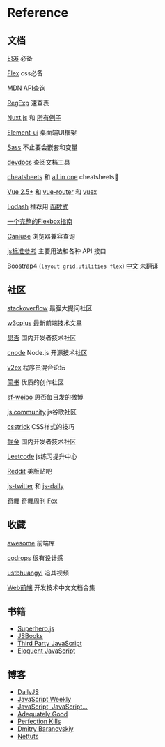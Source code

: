 
# Reference
## 文档 <Badge text="0.10.1+" type="stable"/>

[ES6](http://es6.ruanyifeng.com/) 必备  

[Flex](http://www.ruanyifeng.com/blog/2015/07/flex-grammar.html) css必备

[MDN](https://developer.mozilla.org) API查询

[RegExp](https://www.jb51.net/shouce/jquery1.82/regexp.html) 速查表

[Nuxt.js](https://nuxtjs.org/)  和 [所有例子](https://github.com/nuxt/nuxt.js/tree/dev/examples)

[Element-ui](http://element.eleme.io/#/zh-CN) 桌面端UI框架

[Sass](https://sass-guidelin.es/zh/) 不止要会嵌套和变量

[devdocs](http://devdocs.io/) 查阅文档工具

[cheatsheets](https://devhints.io/) 和 [all in one](https://medium.freecodecamp.org/modern-frontend-hacking-cheatsheets-df9c2566c72a) cheatsheets 

[Vue 2.5+](https://cn.vuejs.org/index.html) 和 [vue-router](https://router.vuejs.org/) 和 [vuex](https://vuex.vuejs.org/)

[Lodash](https://lodash.com/) 推荐用 [函数式](https://github.com/lodash/lodash/wiki/FP-Guide) 

[一个完整的Flexbox指南](https://www.w3cplus.com/css3/a-guide-to-flexbox-new.html)

[Caniuse](https://caniuse.com/) 浏览器兼容查询

[js标准参考](http://javascript.ruanyifeng.com/) 主要用法和各种 API 接口

[Boostrap4](https://getbootstrap.com/) (`layout grid,utilities flex`) [中文](https://v4.bootcss.com/) 未翻译


## 社区 <Badge text="0.10.1+" type="error"/>
[stackoverflow](https://stackoverflow.com/) 最强大提问社区

[w3cplus](https://www.w3cplus.com/) 最新前端技术文章

[思否](https://segmentfault.com/) 国内开发者技术社区

[cnode](https://cnodejs.org/) Node.js 开源技术社区

[v2ex](https://www.v2ex.com/) 程序员混合论坛

[简书](https://www.jianshu.com/) 优质的创作社区

[sf-weibo](https://www.weibo.com/segmentfault?profile_ftype=1&is_all=1#_0) 思否每日发的微博

[js community](https://plus.google.com/communities/100875929141897651837) js谷歌社区

[csstrick](https://css-tricks.com/) CSS样式的技巧

[掘金](https://juejin.im/) 国内开发者技术社区

[Leetcode](https://leetcode.com/) js练习提升中心

[Reddit](https://www.reddit.com) 美版贴吧

[js-twitter](https://twitter.com/JavaScript) 和 [js-daily](https://twitter.com/JavaScriptDaily)

[奇舞](https://weekly.75team.com/) 奇舞周刊 [Fex](http://fex.baidu.com/)

## 收藏

[awesome](https://www.awesomes.cn/) 前端库

[codrops](https://tympanus.net/) 很有设计感

[ustbhuangyi](https://www.imooc.com/t/3017249) 追其视频

[Web前端](https://docschina.org/) 开发技术中文文档合集

## 书籍

  - [Superhero.js](http://superherojs.com/)
  - [JSBooks](http://jsbooks.revolunet.com/)
  - [Third Party JavaScript](http://manning.com/vinegar/)
  - [Eloquent JavaScript](http://eloquentjavascript.net/)

## 博客

  - [DailyJS](https://medium.com/dailyjs)
  - [JavaScript Weekly](http://javascriptweekly.com/)
  - [JavaScript, JavaScript...](http://javascriptweblog.wordpress.com/)
  - [Adequately Good](http://www.adequatelygood.com/)
  - [Perfection Kills](http://perfectionkills.com/)
  - [Dmitry Baranovskiy](http://dmitry.baranovskiy.com/)
  - [Nettuts](http://net.tutsplus.com/?s=javascript)
